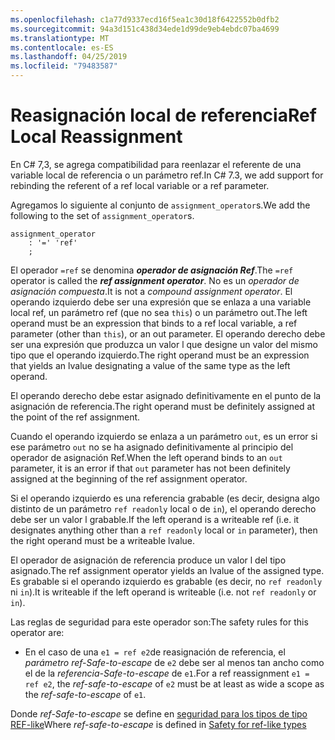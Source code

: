 ```yaml
---
ms.openlocfilehash: c1a77d9337ecd16f5ea1c30d18f6422552b0dfb2
ms.sourcegitcommit: 94a3d151c438d34ede1d99de9eb4ebdc07ba4699
ms.translationtype: MT
ms.contentlocale: es-ES
ms.lasthandoff: 04/25/2019
ms.locfileid: "79483587"
---
```

# <a name="ref-local-reassignment"></a><span data-ttu-id="ee71e-101">Reasignación local de referencia</span><span class="sxs-lookup"><span data-stu-id="ee71e-101">Ref Local Reassignment</span></span>

<span data-ttu-id="ee71e-102">En C# 7,3, se agrega compatibilidad para reenlazar el referente de una variable local de referencia o un parámetro ref.</span><span class="sxs-lookup"><span data-stu-id="ee71e-102">In C# 7.3, we add support for rebinding the referent of a ref local variable or a ref parameter.</span></span>

<span data-ttu-id="ee71e-103">Agregamos lo siguiente al conjunto de `assignment_operator`s.</span><span class="sxs-lookup"><span data-stu-id="ee71e-103">We add the following to the set of `assignment_operator`s.</span></span>

```antlr
assignment_operator
    : '=' 'ref'
    ;
```

<span data-ttu-id="ee71e-104">El operador `=ref` se denomina ***operador de asignación Ref***.</span><span class="sxs-lookup"><span data-stu-id="ee71e-104">The `=ref` operator is called the ***ref assignment operator***.</span></span> <span data-ttu-id="ee71e-105">No es un *operador de asignación compuesta*.</span><span class="sxs-lookup"><span data-stu-id="ee71e-105">It is not a *compound assignment operator*.</span></span> <span data-ttu-id="ee71e-106">El operando izquierdo debe ser una expresión que se enlaza a una variable local ref, un parámetro ref (que no sea `this`) o un parámetro out.</span><span class="sxs-lookup"><span data-stu-id="ee71e-106">The left operand must be an expression that binds to a ref local variable, a ref parameter (other than `this`), or an out parameter.</span></span> <span data-ttu-id="ee71e-107">El operando derecho debe ser una expresión que produzca un valor l que designe un valor del mismo tipo que el operando izquierdo.</span><span class="sxs-lookup"><span data-stu-id="ee71e-107">The right operand must be an expression that yields an lvalue designating a value of the same type as the left operand.</span></span>

<span data-ttu-id="ee71e-108">El operando derecho debe estar asignado definitivamente en el punto de la asignación de referencia.</span><span class="sxs-lookup"><span data-stu-id="ee71e-108">The right operand must be definitely assigned at the point of the ref assignment.</span></span>

<span data-ttu-id="ee71e-109">Cuando el operando izquierdo se enlaza a un parámetro `out`, es un error si ese parámetro `out` no se ha asignado definitivamente al principio del operador de asignación Ref.</span><span class="sxs-lookup"><span data-stu-id="ee71e-109">When the left operand binds to an `out` parameter, it is an error if that `out` parameter has not been definitely assigned at the beginning of the ref assignment operator.</span></span>

<span data-ttu-id="ee71e-110">Si el operando izquierdo es una referencia grabable (es decir, designa algo distinto de un parámetro `ref readonly` local o de `in`), el operando derecho debe ser un valor l grabable.</span><span class="sxs-lookup"><span data-stu-id="ee71e-110">If the left operand is a writeable ref (i.e. it designates anything other than a `ref readonly` local or  `in` parameter), then the right operand must be a writeable lvalue.</span></span>

<span data-ttu-id="ee71e-111">El operador de asignación de referencia produce un valor l del tipo asignado.</span><span class="sxs-lookup"><span data-stu-id="ee71e-111">The ref assignment operator yields an lvalue of the assigned type.</span></span> <span data-ttu-id="ee71e-112">Es grabable si el operando izquierdo es grabable (es decir, no `ref readonly` ni `in`).</span><span class="sxs-lookup"><span data-stu-id="ee71e-112">It is writeable if the left operand is writeable (i.e. not `ref readonly` or `in`).</span></span>

<span data-ttu-id="ee71e-113">Las reglas de seguridad para este operador son:</span><span class="sxs-lookup"><span data-stu-id="ee71e-113">The safety rules for this operator are:</span></span>

- <span data-ttu-id="ee71e-114">En el caso de una `e1 = ref e2`de reasignación de referencia, el *parámetro ref-Safe-to-escape* de `e2` debe ser al menos tan ancho como el de la *referencia-Safe-to-escape* de `e1`.</span><span class="sxs-lookup"><span data-stu-id="ee71e-114">For a ref reassignment `e1 = ref e2`, the *ref-safe-to-escape* of `e2` must be at least as wide a scope as the *ref-safe-to-escape* of `e1`.</span></span>

<span data-ttu-id="ee71e-115">Donde *ref-Safe-to-escape* se define en [seguridad para los tipos de tipo REF-like](../csharp-7.2/span-safety.md)</span><span class="sxs-lookup"><span data-stu-id="ee71e-115">Where *ref-safe-to-escape* is defined in [Safety for ref-like types](../csharp-7.2/span-safety.md)</span></span>
